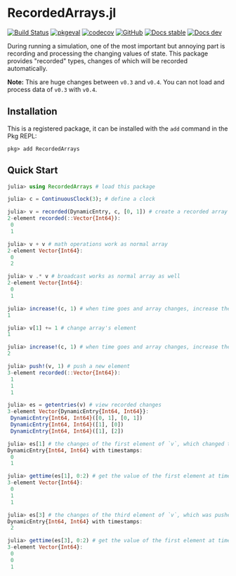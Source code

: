 # RecordedArrays.jl

[![Build Status](https://github.com/wangl-cc/RecordedArrays.jl/actions/workflows/ci.yml/badge.svg?branch=master)](https://github.com/wangl-cc/RecordedArrays.jl/actions/workflows/ci.yml)
[![pkgeval](https://juliahub.com/docs/RecordedArrays/pkgeval.svg)](https://juliahub.com/ui/Packages/RecordedArrays/TOzPf)
[![codecov](https://codecov.io/gh/wangl-cc/RecordedArrays.jl/branch/master/graph/badge.svg)](https://codecov.io/gh/wangl-cc/RecordedArrays.jl)
[![GitHub](https://img.shields.io/github/license/wangl-cc/RecordedArrays.jl)](https://github.com/wangl-cc/RecordedArrays.jl/blob/master/LICENSE)
[![Docs stable](https://img.shields.io/badge/docs-stable-blue.svg)](https://wangl-cc.github.io/RecordedArrays.jl/stable)
[![Docs dev](https://img.shields.io/badge/docs-dev-blue.svg)](https://wangl-cc.github.io/RecordedArrays.jl/dev)

During running a simulation, one of the most important but annoying part is
recording and processing the changing values of state.
This package provides "recorded" types,
changes of which will be recorded automatically.

**Note:** This are huge changes between `v0.3` and `v0.4`.
You can not load and process data of `v0.3` with `v0.4`.

## Installation

This is a registered package, it can be installed with the `add` command in
the Pkg REPL:
```
pkg> add RecordedArrays
```

## Quick Start

```julia
julia> using RecordedArrays # load this package

julia> c = ContinuousClock(3); # define a clock

julia> v = recorded(DynamicEntry, c, [0, 1]) # create a recorded array with the clock
2-element recorded(::Vector{Int64}):
 0
 1

julia> v + v # math operations work as normal array
2-element Vector{Int64}:
 0
 2

julia> v .* v # broadcast works as normal array as well
2-element Vector{Int64}:
 0
 1

julia> increase!(c, 1) # when time goes and array changes, increase the define clock firstly
1

julia> v[1] += 1 # change array's element
1

julia> increase!(c, 1) # when time goes and array changes, increase the define clock firstly
2

julia> push!(v, 1) # push a new element
3-element recorded(::Vector{Int64}):
 1
 1
 1

julia> es = getentries(v) # view recorded changes
3-element Vector{DynamicEntry{Int64, Int64}}:
 DynamicEntry{Int64, Int64}([0, 1], [0, 1])
 DynamicEntry{Int64, Int64}([1], [0])
 DynamicEntry{Int64, Int64}([1], [2])

julia> es[1] # the changes of the first element of `v`, which changed to 1 at `t=1`
DynamicEntry{Int64, Int64} with timestamps:
 0
 1

julia> gettime(es[1], 0:2) # get the value of the first element at time 0, 1 and 2
3-element Vector{Int64}:
 0
 1
 1

julia> es[3] # the changes of the third element of `v`, which was pushed at `t=2`
DynamicEntry{Int64, Int64} with timestamps:
 2

julia> gettime(es[3], 0:2) # get the value of the first element at time 0, 1 and 2
3-element Vector{Int64}:
 0
 0
 1
```
